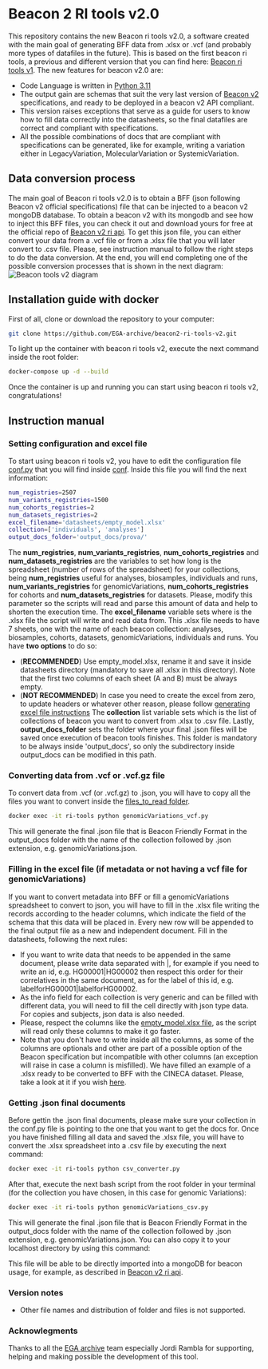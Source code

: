 # Beacon 2 RI tools v2.0

This repository contains the new Beacon ri tools v2.0, a software created with the main goal of generating BFF data from .xlsx or .vcf (and probably more types of datafiles in the future). This is based on the first beacon ri tools, a previous and different version that you can find here: [Beacon ri tools v1](https://github.com/EGA-archive/beacon2-ri-tools). The new features for beacon v2.0 are:

* Code Language is written in [Python 3.11](https://www.python.org/downloads/release/python-3110/)
* The output gain are schemas that suit the very last version of [Beacon v2](https://github.com/ga4gh-beacon/beacon-v2) specifications, and ready to be deployed in a beacon v2 API compliant.
* This version raises exceptions that serve as a guide for users to know how to fill data correctly into the datasheets, so the final datafiles are correct and compliant with specifications.
* All the possible combinations of docs that are compliant with specifications can be generated, like for example, writing a variation either in LegacyVariation, MolecularVariation or SystemicVariation.

## Data conversion process

The main goal of Beacon ri tools v2.0 is to obtain a BFF (json following Beacon v2 official specifications) file that can be injected to a beacon v2 mongoDB database. To obtain a beacon v2 with its mongodb and see how to inject this BFF files, you can check it out and download yours for free at the official repo of [Beacon v2 ri api](https://github.com/EGA-archive/beacon2-ri-api).
To get this json file, you can either convert your data from a .vcf file or from a .xlsx file that you will later convert to .csv file. Please, see instruction manual to follow the right steps to do the data conversion. At the end, you will end completing one of the possible conversion processes that is shown in the next diagram:
![Beacon tools v2 diagram](https://github.com/EGA-archive/beacon2-ri-tools-v2/blob/main/files/beacontoolsv2.png)

## Installation guide with docker

First of all, clone or download the repository to your computer:
```bash
git clone https://github.com/EGA-archive/beacon2-ri-tools-v2.git
```

To light up the container with beacon ri tools v2, execute the next command inside the root folder:
```bash
docker-compose up -d --build
```

Once the container is up and running you can start using beacon ri tools v2, congratulations!

## Instruction manual

### Setting configuration and excel file

To start using beacon ri tools v2, you have to edit the configuration file [conf.py](https://github.com/EGA-archive/beacon2-ri-tools-v2/tree/main/scripts/datasheet/conf/conf.py) that you will find inside [conf](https://github.com/EGA-archive/beacon2-ri-tools-v2/tree/main/scripts/datasheet/conf). Inside this file you will find the next information:
```bash
num_registries=2507
num_variants_registries=1500
num_cohorts_registries=2
num_datasets_registries=2
excel_filename='datasheets/empty_model.xlsx'
collection=['individuals', 'analyses']
output_docs_folder='output_docs/prova/'
```
The **num_registries**, **num_variants_registries**, **num_cohorts_registries** and **num_datasets_registries** are the variables to set how long is the spreadsheet (number of rows of the spreadsheet) for your collections, being **num_registries** useful for analyses, biosamples, individuals and runs, **num_variants_registries** for genomicVariations, **num_cohorts_registries** for cohorts and **num_datasets_registries** for datasets. Please, modify this parameter so the scripts will read and parse this amount of data and help to shorten the execution time.
The **excel_filename** variable sets where is the .xlsx file the script will write and read data from. This .xlsx file needs to have 7 sheets, one with the name of each beacon collection: analyses, biosamples, cohorts, datasets, genomicVariations, individuals and runs. You have **two options** to do so:
 * (**RECOMMENDED**) Use empty_model.xlsx, rename it and save it inside datasheets directory (mandatory to save all .xlsx in this directory). Note that the first two columns of each sheet (A and B) must be always empty. 
 * (**NOT RECOMMENDED**) In case you need to create the excel from zero, to update headers or whatever other reason, please follow [generating excel file instructions](https://github.com/EGA-archive/beacon2-ri-tools-v2/blob/main/scripts/datasheet/README.md)
The **collection** list variable sets which is the list of collections of beacon you want to convert from .xlsx to .csv file.
Lastly, **output_docs_folder** sets the folder where your final .json files will be saved once execution of beacon tools finishes. This folder is mandatory to be always inside 'output_docs', so only the subdirectory inside output_docs can be modified in this path.

### Converting data from .vcf or .vcf.gz file

To convert data from .vcf (or .vcf.gz) to .json, you will have to copy all the files you want to convert inside the [files_to_read folder](https://github.com/EGA-archive/beacon2-ri-tools-v2/tree/main/files/vcf/files_to_read).
```bash
docker exec -it ri-tools python genomicVariations_vcf.py
```
This will generate the final .json file that is Beacon Friendly Format in the output_docs folder with the name of the collection followed by .json extension, e.g. genomicVariations.json. 

### Filling in the excel file (if metadata or not having a vcf file for genomicVariations)

If you want to convert metadata into BFF or fill a genomicVariations spreadsheet to convert to json, you will have to fill in the .xlsx file writing the records according to the header columns, which indicate the field of the schema that this data will be placed in. Every new row will be appended to the final output file as a new and independent document. 
Fill in the datasheets, following the next rules:
* If you want to write data that needs to be appended in the same document, please write data separated with |, for example if you need to write an id, e.g. HG00001|HG00002 then respect this order for their correlatives in the same document, as for the label of this id, e.g. labelforHG00001|labelforHG00002.
* As the info field for each collection is very generic and can be filled with different data, you will need to fill the cell directly with json type data. For copies and subjects, json data is also needed.
* Please, respect the columns like the [empty_model.xlsx file](https://github.com/EGA-archive/beacon2-ri-tools-v2/blob/main/datasheets/empty_model.xlsx), as the script will read only these columns to make it go faster.
* Note that you don't have to write inside all the columns, as some of the columns are optionals and other are part of a possible option of the Beacon specification but incompatible with other columns (an exception will raise in case a column is misfilled).
We have filled an example of a .xlsx ready to be converted to BFF with the CINECA dataset. Please, take a look at it if you wish [here](https://github.com/EGA-archive/beacon2-ri-tools-v2/blob/main/datasheets/CINECA_synthetic_cohort_EUROPE_UK1.xlsx).

### Getting .json final documents

Before gettin the .json final documents, please make sure your collection in the conf.py file is pointing to the one that you want to get the docs for.
Once you have finished filling all data and saved the .xlsx file, you will have to convert the .xlsx spreadsheet into a .csv file by executing the next command:
```bash
docker exec -it ri-tools python csv_converter.py
```
After that, execute the next bash script from the root folder in your terminal (for the collection you have chosen, in this case for genomic Variations):
```bash
docker exec -it ri-tools python genomicVariations_csv.py
```

This will generate the final .json file that is Beacon Friendly Format in the output_docs folder with the name of the collection followed by .json extension, e.g. genomicVariations.json. 
You can also copy it to your localhost directory by using this command:

This file will be able to be directly imported into a mongoDB for beacon usage, for example, as described in [Beacon v2 ri api](https://github.com/EGA-archive/beacon2-ri-api).

### Version notes

* Other file names and distribution of folder and files is not supported.

### Acknowlegments

Thanks to all the [EGA archive](https://ega-archive.org/) team especially Jordi Rambla for supporting, helping and making possible the development of this tool.